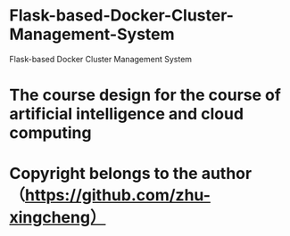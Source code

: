 # Flask-based-Docker-Cluster-Management-System
Flask-based Docker Cluster Management System

# The course design for the course of artificial intelligence and cloud computing

# Copyright belongs to the author（https://github.com/zhu-xingcheng）
